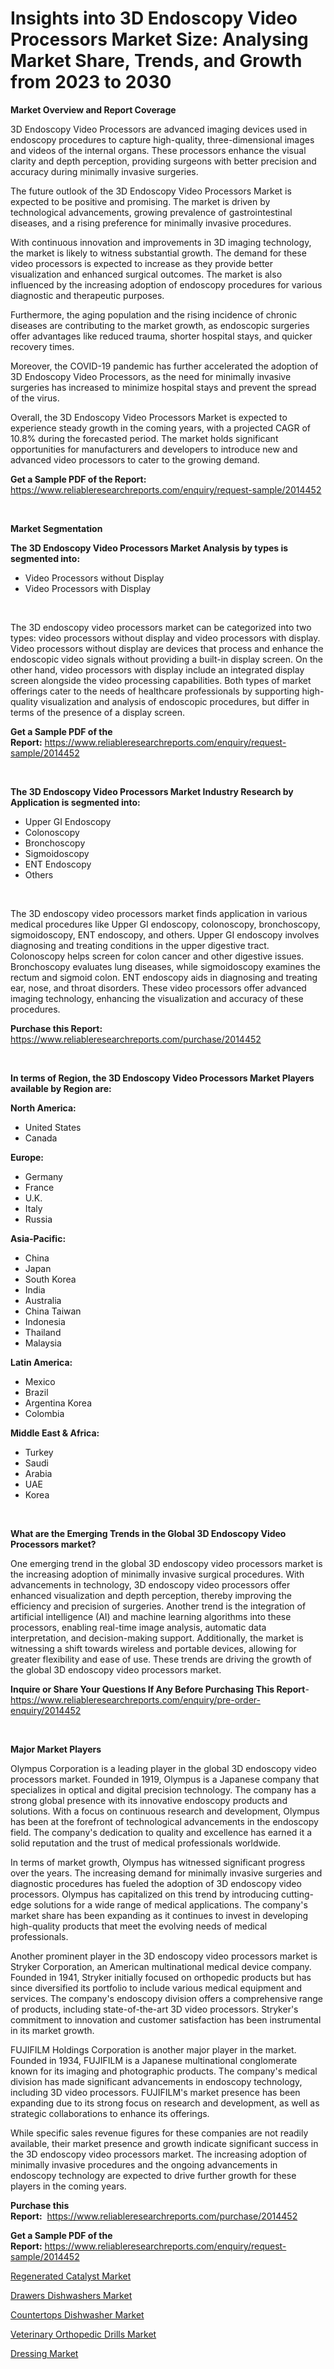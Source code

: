 <p><h1>Insights into 3D Endoscopy Video Processors Market Size: Analysing Market Share, Trends, and Growth from 2023 to 2030</h1></p><p><strong>Market Overview and Report Coverage</strong></p>
<p><p>3D Endoscopy Video Processors are advanced imaging devices used in endoscopy procedures to capture high-quality, three-dimensional images and videos of the internal organs. These processors enhance the visual clarity and depth perception, providing surgeons with better precision and accuracy during minimally invasive surgeries.</p><p>The future outlook of the 3D Endoscopy Video Processors Market is expected to be positive and promising. The market is driven by technological advancements, growing prevalence of gastrointestinal diseases, and a rising preference for minimally invasive procedures.</p><p>With continuous innovation and improvements in 3D imaging technology, the market is likely to witness substantial growth. The demand for these video processors is expected to increase as they provide better visualization and enhanced surgical outcomes. The market is also influenced by the increasing adoption of endoscopy procedures for various diagnostic and therapeutic purposes.</p><p>Furthermore, the aging population and the rising incidence of chronic diseases are contributing to the market growth, as endoscopic surgeries offer advantages like reduced trauma, shorter hospital stays, and quicker recovery times.</p><p>Moreover, the COVID-19 pandemic has further accelerated the adoption of 3D Endoscopy Video Processors, as the need for minimally invasive surgeries has increased to minimize hospital stays and prevent the spread of the virus.</p><p>Overall, the 3D Endoscopy Video Processors Market is expected to experience steady growth in the coming years, with a projected CAGR of 10.8% during the forecasted period. The market holds significant opportunities for manufacturers and developers to introduce new and advanced video processors to cater to the growing demand.</p></p>
<p><strong>Get a Sample PDF of the Report:</strong> <a href="https://www.reliableresearchreports.com/enquiry/request-sample/2014452">https://www.reliableresearchreports.com/enquiry/request-sample/2014452</a></p>
<p>&nbsp;</p>
<p><strong>Market Segmentation</strong></p>
<p><strong>The 3D Endoscopy Video Processors Market Analysis by types is segmented into:</strong></p>
<p><ul><li>Video Processors without Display</li><li>Video Processors with Display</li></ul></p>
<p>&nbsp;</p>
<p><p>The 3D endoscopy video processors market can be categorized into two types: video processors without display and video processors with display. Video processors without display are devices that process and enhance the endoscopic video signals without providing a built-in display screen. On the other hand, video processors with display include an integrated display screen alongside the video processing capabilities. Both types of market offerings cater to the needs of healthcare professionals by supporting high-quality visualization and analysis of endoscopic procedures, but differ in terms of the presence of a display screen.</p></p>
<p><strong>Get a Sample PDF of the Report:</strong>&nbsp;<a href="https://www.reliableresearchreports.com/enquiry/request-sample/2014452">https://www.reliableresearchreports.com/enquiry/request-sample/2014452</a></p>
<p>&nbsp;</p>
<p><strong>The 3D Endoscopy Video Processors Market Industry Research by Application is segmented into:</strong></p>
<p><ul><li>Upper GI Endoscopy</li><li>Colonoscopy</li><li>Bronchoscopy</li><li>Sigmoidoscopy</li><li>ENT Endoscopy</li><li>Others</li></ul></p>
<p>&nbsp;</p>
<p><p>The 3D endoscopy video processors market finds application in various medical procedures like Upper GI endoscopy, colonoscopy, bronchoscopy, sigmoidoscopy, ENT endoscopy, and others. Upper GI endoscopy involves diagnosing and treating conditions in the upper digestive tract. Colonoscopy helps screen for colon cancer and other digestive issues. Bronchoscopy evaluates lung diseases, while sigmoidoscopy examines the rectum and sigmoid colon. ENT endoscopy aids in diagnosing and treating ear, nose, and throat disorders. These video processors offer advanced imaging technology, enhancing the visualization and accuracy of these procedures.</p></p>
<p><strong>Purchase this Report:</strong>&nbsp; <a href="https://www.reliableresearchreports.com/purchase/2014452">https://www.reliableresearchreports.com/purchase/2014452</a></p>
<p>&nbsp;</p>
<p><strong>In terms of Region, the 3D Endoscopy Video Processors Market Players available by Region are:</strong></p>
<p>
    <p> <strong> North America: </strong>
        <ul>
            <li>United States</li>
            <li>Canada</li>
        </ul>
        </p> 
    <p> <strong> Europe: </strong>
        <ul>
            <li>Germany</li>
            <li>France</li>
            <li>U.K.</li>
            <li>Italy</li>
            <li>Russia</li>
        </ul>
        </p> 
    <p> <strong> Asia-Pacific: </strong>
        <ul>
            <li>China</li>
            <li>Japan</li>
            <li>South Korea</li>
            <li>India</li>
            <li>Australia</li>
            <li>China Taiwan</li>
            <li>Indonesia</li>
            <li>Thailand</li>
            <li>Malaysia</li>
        </ul>
        </p> 
    <p> <strong> Latin America: </strong>
        <ul>
            <li>Mexico</li>
            <li>Brazil</li>
            <li>Argentina Korea</li>
            <li>Colombia</li>
        </ul>
        </p> 
    <p> <strong> Middle East & Africa: </strong>
        <ul>
            <li>Turkey</li>
            <li>Saudi</li>
            <li>Arabia</li>
            <li>UAE</li>
            <li>Korea</li>
        </ul>
    </p>
    </p>
<p>&nbsp;</p>
<p><strong>What are the Emerging Trends in the Global 3D Endoscopy Video Processors market?</strong></p>
<p><p>One emerging trend in the global 3D endoscopy video processors market is the increasing adoption of minimally invasive surgical procedures. With advancements in technology, 3D endoscopy video processors offer enhanced visualization and depth perception, thereby improving the efficiency and precision of surgeries. Another trend is the integration of artificial intelligence (AI) and machine learning algorithms into these processors, enabling real-time image analysis, automatic data interpretation, and decision-making support. Additionally, the market is witnessing a shift towards wireless and portable devices, allowing for greater flexibility and ease of use. These trends are driving the growth of the global 3D endoscopy video processors market.</p></p>
<p><strong>Inquire or Share Your Questions If Any Before Purchasing This Report</strong>- <a href="https://www.reliableresearchreports.com/enquiry/pre-order-enquiry/2014452">https://www.reliableresearchreports.com/enquiry/pre-order-enquiry/2014452</a></p>
<p>&nbsp;</p>
<p><strong>Major Market Players</strong></p>
<p><p>Olympus Corporation is a leading player in the global 3D endoscopy video processors market. Founded in 1919, Olympus is a Japanese company that specializes in optical and digital precision technology. The company has a strong global presence with its innovative endoscopy products and solutions. With a focus on continuous research and development, Olympus has been at the forefront of technological advancements in the endoscopy field. The company's dedication to quality and excellence has earned it a solid reputation and the trust of medical professionals worldwide.</p><p>In terms of market growth, Olympus has witnessed significant progress over the years. The increasing demand for minimally invasive surgeries and diagnostic procedures has fueled the adoption of 3D endoscopy video processors. Olympus has capitalized on this trend by introducing cutting-edge solutions for a wide range of medical applications. The company's market share has been expanding as it continues to invest in developing high-quality products that meet the evolving needs of medical professionals.</p><p>Another prominent player in the 3D endoscopy video processors market is Stryker Corporation, an American multinational medical device company. Founded in 1941, Stryker initially focused on orthopedic products but has since diversified its portfolio to include various medical equipment and services. The company's endoscopy division offers a comprehensive range of products, including state-of-the-art 3D video processors. Stryker's commitment to innovation and customer satisfaction has been instrumental in its market growth.</p><p>FUJIFILM Holdings Corporation is another major player in the market. Founded in 1934, FUJIFILM is a Japanese multinational conglomerate known for its imaging and photographic products. The company's medical division has made significant advancements in endoscopy technology, including 3D video processors. FUJIFILM's market presence has been expanding due to its strong focus on research and development, as well as strategic collaborations to enhance its offerings.</p><p>While specific sales revenue figures for these companies are not readily available, their market presence and growth indicate significant success in the 3D endoscopy video processors market. The increasing adoption of minimally invasive procedures and the ongoing advancements in endoscopy technology are expected to drive further growth for these players in the coming years.</p></p>
<p><strong>Purchase this Report:</strong>&nbsp;&nbsp;<a href="https://www.reliableresearchreports.com/purchase/2014452">https://www.reliableresearchreports.com/purchase/2014452</a></p>
<p></p>
<p><strong>Get a Sample PDF of the Report:</strong>&nbsp;<a href="https://www.reliableresearchreports.com/enquiry/request-sample/2014452">https://www.reliableresearchreports.com/enquiry/request-sample/2014452</a></p>
<p><p><a href="https://medium.com/@alanwatkins6h/regenerated-catalyst-market-trends-and-market-analysis-forecasted-for-period-2023-2030-2672103a0239">Regenerated Catalyst Market</a></p><p><a href="https://www.linkedin.com/pulse/drawers-dishwashers-market-size-share-global-analysis-report-qmlaf/">Drawers Dishwashers Market</a></p><p><a href="https://www.linkedin.com/pulse/countertops-dishwasher-market-size-2023-2030-global-u0inf/">Countertops Dishwasher Market</a></p><p><a href="https://github.com/ChiragRP21/Market-Research-Report-List-1/blob/main/veterinary-orthopedic-drills-market.md">Veterinary Orthopedic Drills Market</a></p><p><a href="https://medium.com/@walterstanley64/dressing-market-insight-market-trends-growth-forecasted-from-2023-to-2030-d734e9da7fae">Dressing Market</a></p></p>